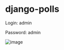 # django-polls

Login: admin

Password: admin

![image](https://user-images.githubusercontent.com/71830127/228036033-1ea81df3-a205-44d9-beaa-ca3671aca3f7.png)
